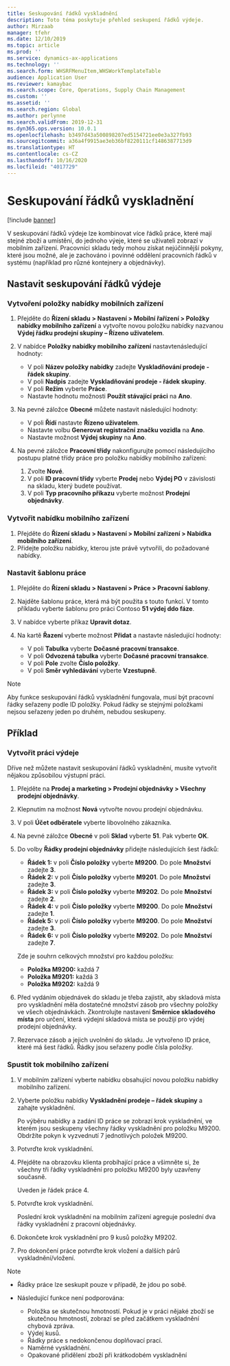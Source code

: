 ```yaml
---
title: Seskupování řádků vyskladnění
description: Toto téma poskytuje přehled seskupení řádků výdeje.
author: Mirzaab
manager: tfehr
ms.date: 12/10/2019
ms.topic: article
ms.prod: ''
ms.service: dynamics-ax-applications
ms.technology: ''
ms.search.form: WHSRFMenuItem,WHSWorkTemplateTable
audience: Application User
ms.reviewer: kamaybac
ms.search.scope: Core, Operations, Supply Chain Management
ms.custom: ''
ms.assetid: ''
ms.search.region: Global
ms.author: perlynne
ms.search.validFrom: 2019-12-31
ms.dyn365.ops.version: 10.0.1
ms.openlocfilehash: b3497d43a500898207ed5154721ee0e3a327fb93
ms.sourcegitcommit: a36a4f9915ae3eb36bf8220111cf1486387713d9
ms.translationtype: HT
ms.contentlocale: cs-CZ
ms.lasthandoff: 10/16/2020
ms.locfileid: "4017729"
---
```

# <a name="pick-line-grouping"></a>Seskupování řádků vyskladnění

[!include [banner](../includes/banner.md)]

V seskupování řádků výdeje lze kombinovat více řádků práce, které mají stejné zboží a umístění, do jednoho výeje, které se uživateli zobrazí v mobilním zařízení. Pracovníci skladu tedy mohou získat nejúčinnější pokyny, které jsou možné, ale je zachováno i povinné oddělení pracovních řádků v systému (například pro různé kontejnery a objednávky).

## <a name="set-up-pick-line-grouping"></a>Nastavit seskupování řádků výdeje

### <a name="create-a-mobile-device-menu-item"></a>Vytvoření položky nabídky mobilních zařízení

1. Přejděte do **Řízení skladu \> Nastavení \> Mobilní řařízení \> Položky nabídky mobilního zařízení** a vytvořte novou položku nabídky nazvanou **Výdej řádku prodejní skupiny – Řízeno uživatelem**.
2. V nabídce **Položky nabídky mobilního zařízení** nastavtenásledující hodnoty:

    - V poli **Název položky nabídky** zadejte **Vyskladňování prodeje - řádek skupiny**.
    - V poli **Nadpis** zadejte **Vyskladňování prodeje - řádek skupiny**.
    - V poli **Režim** vyberte **Práce**.
    - Nastavte hodnotu možnosti **Použít stávající práci** na **Ano**.

3. Na pevné záložce **Obecné** můžete nastavit následující hodnoty:

    - V poli **Řídí** nastavte **Řízeno uživatelem**.
    - Nastavte volbu **Generovat registrační značku vozidla** na **Ano**.
    - Nastavte možnost **Výdej skupiny** na **Ano**.

4. Na pevné záložce **Pracovní třídy** nakonfigurujte pomocí následujícího postupu platné třídy práce pro položku nabídky mobilního zařízení:

    1. Zvolte **Nové**.
    2. V poli **ID pracovní třídy** vyberte **Prodej** nebo **Výdej PO** v závislosti na skladu, který budete používat.
    3. V poli **Typ pracovního příkazu** vyberte možnost **Prodejní objednávky**.

### <a name="set-up-a-mobile-device-menu"></a>Vytvořit nabídku mobilního zařízení

1. Přejděte do **Řízení skladu \> Nastavení \> Mobilní zařízení \> Nabídka mobilního zařízení**. 
1. Přidejte položku nabídky, kterou jste právě vytvořili, do požadované nabídky.

### <a name="set-up-a-work-template"></a>Nastavit šablonu práce

1. Přejděte do **Řízení skladu \> Nastavení \> Práce \> Pracovní šablony**.
1. Najděte šablonu práce, která má být použita s touto funkcí. V tomto příkladu vyberte šablonu pro práci Contoso **51 výdej ddo fáze**.
1. V nabídce vyberte příkaz **Upravit dotaz**.
1. Na kartě **Řazení** vyberte možnost **Přidat** a nastavte následující hodnoty:

    - V poli **Tabulka** vyberte **Dočasné pracovní transakce**.
    - V poli **Odvozená tabulka** vyberte **Dočasné pracovní transakce**.
    - V poli **Pole** zvolte **Číslo položky**.
    - V poli **Směr vyhledávání** vyberte **Vzestupně**.

> [!NOTE]
> Aby funkce seskupování řádků vyskladnění fungovala, musí být pracovní řádky seřazeny podle ID položky. Pokud řádky se stejnými položkami nejsou seřazeny jeden po druhém, nebudou seskupeny.

## <a name="example"></a>Příklad

### <a name="create-picking-work"></a>Vytvořit práci výdeje

Dříve než můžete nastavit seskupování řádků vyskladnění, musíte vytvořit nějakou způsobilou výstupní práci.

1. Přejděte na **Prodej a marketing \> Prodejní objednávky \> Všechny prodejní objednávky**.
2. Klepnutím na možnost **Nová** vytvořte novou prodejní objednávku. 
3. V poli **Účet odběratele** vyberte libovolného zákazníka. 
4. Na pevné záložce **Obecné** v poli **Sklad** vyberte **51**. Pak vyberte **OK**.
5. Do volby **Řádky prodejní objednávky** přidejte následujících šest řádků:

    - **Řádek 1:** v poli **Číslo položky** vyberte **M9200**. Do pole **Množství** zadejte **3**.
    - **Řádek 2:** v poli **Číslo položky** vyberte **M9201**. Do pole **Množství** zadejte **3**. 
    - **Řádek 3:** v poli **Číslo položky** vyberte **M9202**. Do pole **Množství** zadejte **2**. 
    - **Řádek 4:** v poli **Číslo položky** vyberte **M9200**. Do pole **Množství** zadejte **1**. 
    - **Řádek 5:** v poli **Číslo položky** vyberte **M9200**. Do pole **Množství** zadejte **3**.
    - **Řádek 6:** v poli **Číslo položky** vyberte **M9202**. Do pole **Množství** zadejte **7**. 

    Zde je souhrn celkových množství pro každou položku:

    - **Položka M9200:** každá 7
    - **Položka M9201:** každá 3
    - **Položka M9202:** každá 9

6. Před vydáním objednávek do skladu je třeba zajistit, aby skladová místa pro vyskladnění měla dostatečné množství zásob pro všechny položky ve všech objednávkách. Zkontrolujte nastavení **Směrnice skladového místa** pro určení, která výdejní skladová místa se použijí pro výdej prodejní objednávky.
7. Rezervace zásob a jejich uvolnění do skladu. Je vytvořeno ID práce, které má šest řádků. Řádky jsou seřazeny podle čísla položky.

### <a name="run-the-mobile-device-flow"></a>Spustit tok mobilního zařízení

1. V mobilním zařízení vyberte nabídku obsahující novou položku nabídky mobilního zařízení.
1. Vyberte položku nabídky **Vyskladnění prodeje – řádek skupiny** a zahajte vyskladnění.

    Po výběru nabídky a zadání ID práce se zobrazí krok vyskladnění, ve kterém jsou seskupeny všechny řádky vyskladnění pro položku M9200. Obdržíte pokyn k vyzvednutí 7 jednotlivých položek M9200.

1. Potvrďte krok vyskladnění. 
1. Přejděte na obrazovku klienta probíhající práce a všimněte si, že všechny tři řádky vyskladnění pro položku M9200 byly uzavřeny současně.

    Uveden je řádek práce 4.

1. Potvrďte krok vyskladnění.

    Poslední krok vyskladnění na mobilním zařízení agreguje poslední dva řádky vyskladnění z pracovní objednávky.

1. Dokončete krok vyskladnění pro 9 kusů položky M9202.
1. Pro dokončení práce potvrďte krok vložení a dalších párů vyskladnění/vložení.

> [!NOTE]
> - Řádky práce lze seskupit pouze v případě, že jdou po sobě.
> - Následující funkce není podporována:
>
>    - Položka se skutečnou hmotností. Pokud je v práci nějaké zboží se skutečnou hmotností, zobrazí se před začátkem vyskladnění chybová zpráva.
>    - Výdej kusů.
>    - Řádky práce s nedokončenou doplňovací prací.
>    - Naměrné vyskladnění.
>    - Opakované přidělení zboží při krátkodobém vyskladnění

